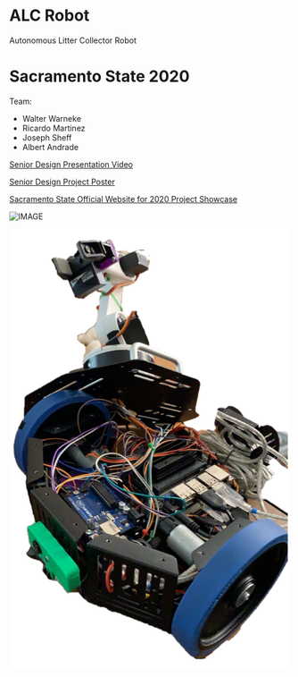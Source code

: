 # ALC Robot
Autonomous Litter Collector Robot

# Sacramento State 2020
Team:
- Walter Warneke
- Ricardo Martinez
- Joseph Sheff
- Albert Andrade

[Senior Design Presentation Video](https://www.youtube.com/watch?v=QL7SbdBDqHc&feature=youtu.be "Youtube Link")

[Senior Design Project Poster](https://www.ecs.csus.edu/sds/eee193b/images/alc%20-%20team%203%20poster.pdf/ "Project Poster on Sacramento State Website")

[Sacramento State Official Website for 2020 Project Showcase](https://www.ecs.csus.edu/sds/eee193b/ "Sacramento State 2020 Senior Showcase")

![IMAGE](https://github.com/Rickysmm/ALC_Robot/blob/master/ALC_Robot.png)

![IMAGE](https://github.com/Rickysmm/ALC_Robot/blob/master/ALC_Robot_Open.png)
